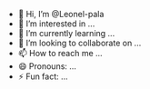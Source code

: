 - 👋 Hi, I’m @Leonel-pala
- 👀 I’m interested in ...
- 🌱 I’m currently learning ...
- 💞️ I’m looking to collaborate on ...
- 📫 How to reach me ...
- 😄 Pronouns: ...
- ⚡ Fun fact: ...

<!---
Leonel-pala/Leonel-pala is a ✨ special ✨ repository because its `README.md` (this file) appears on your GitHub profile.
You can click the Preview link to take a look at your changes.
--->
